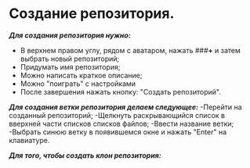 # Создание репозитория.

***Для создания репозитория нужно:***
- В верхнем правом углу, рядом с аватаром, нажать ###**+** и затем выбрать новый репозиторий;
- Придумать имя репозитория;
- Можно написать краткое описание;
- Можно "поиграть" с настройками
- После завершения нажать кнопку: "Создать репозиторий".

***Для создания ветки репозитория делаем следующее:***
-Перейти на созданный репозиторий;
-Щелкнуть раскрывающийся список в вверхней части списков списков файлов;
-Ввести название ветки;
-Выбрать синюю ветку в появившемся окне и нажать "Enter" на клавиатуре.

***Для того, чтобы создать клон репозитория:***
